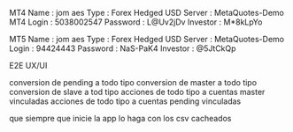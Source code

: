 MT4
Name     : jom aes
Type     : Forex Hedged USD
Server   : MetaQuotes-Demo MT4
Login    : 5038002547
Password : L@Uv2jDv
Investor : M*8kLpYo

MT5
Name     : jom aes
Type     : Forex Hedged USD
Server   : MetaQuotes-Demo
Login    : 94424443
Password : NaS-PaK4
Investor : @5JtCkQp


E2E UX/UI

conversion de pending a todo tipo
conversion de master a todo tipo
conversion de slave a tod tipo
acciones de todo tipo a cuentas master vinculadas
acciones de todo tipo a cuentas pending vinculadas

que siempre que inicie la app lo haga con los csv cacheados
